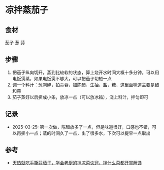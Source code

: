 # 凉拌蒸茄子

## 食材

茄子 葱 蒜

## 步骤

1. 把茄子纵向切开，蒸到比较软的状态，算上烧开水时间大概十多分钟，可以用电饭煲蒸，如果电饭煲不够大，可以把茄子切短一点
2. 调一个料汁：葱剁碎，拍蒜蓉，加陈醋，生抽，盐，糖，这里面味道主要是醋和蒜
3. 茄子蒸好以后撕成小条，放凉一点（可以放冰箱），浇上料汁，拌匀即可

## 记录

- 2025-03-25: 第一次做，陈醋放多了一点，但是味道很好，口感也不错，可以再撕小一点；蒸的时间久了一点，出了很多水，下次可以提早一点取出

## 参考

- [天热就吃手撕蒜茄子，学会老厨的拌凉菜诀窍，拌什么菜都开胃解馋](https://www.bilibili.com/video/BV1uh411w7Rc/)

